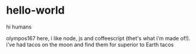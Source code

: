 # hello-world

hi humans

olympos167 here, i like node, js and coffeescript (thet's what i'm made of!).
i've had tacos on the moon and find them for superior to Earth tacos
